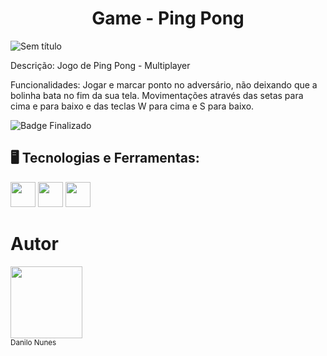 ## <h1 align="center"> Game - Ping Pong </h1>

![Sem título](https://user-images.githubusercontent.com/113385253/205805853-4131bdad-c971-4446-aad1-88b47a9f26b7.jpg)


Descrição: Jogo de Ping Pong - Multiplayer

Funcionalidades: Jogar e marcar ponto no adversário, não deixando que a bolinha bata no fim da sua tela. Movimentações através das setas para cima e para baixo e das teclas W para cima e S para baixo.

![Badge Finalizado](https://img.shields.io/badge/STATUS-FINALIZADO-green)

## 🖥️ Tecnologias e Ferramentas:

<img src="https://cdn.jsdelivr.net/gh/devicons/devicon/icons/javascript/javascript-original.svg" width="40" height="40"/> <img src="https://cdn.jsdelivr.net/gh/devicons/devicon/icons/css3/css3-original-wordmark.svg" width="40" height="40" /> <img src="https://cdn.jsdelivr.net/gh/devicons/devicon/icons/html5/html5-original-wordmark.svg" width="40" height="40" />

# Autor

<img src="https://avatars.githubusercontent.com/u/113385253?v=4" width=115><br><sub>Danilo Nunes</sub>

